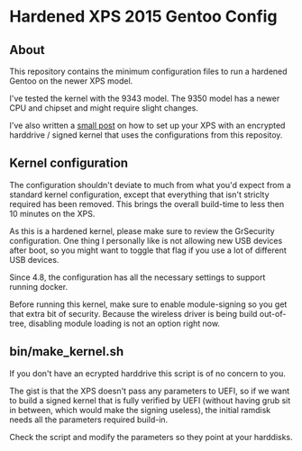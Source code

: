 Hardened XPS 2015 Gentoo Config
===============================

About
-----

This repository contains the minimum configuration files to run a hardened Gentoo on the newer XPS model.

I've tested the kernel with the 9343 model. The 9350 model has a newer CPU and chipset and might require slight changes.

I've also written a [small post](http://invokr.org/secure-gentoo-on-xps-2015.html) on how to set up your XPS with an encrypted harddrive / signed kernel that uses the configurations from this repositoy.

Kernel configuration
--------------------

The configuration shouldn't deviate to much from what you'd expect from a standard kernel configuration, except that everything that isn't striclty required has been removed.
This brings the overall build-time to less then 10 minutes on the XPS.

As this is a hardened kernel, please make sure to review the GrSecurity configuration. One thing I personally like is not allowing new USB devices after boot, so you might want
to toggle that flag if you use a lot of different USB devices.

Since 4.8, the configuration has all the necessary settings to support running docker. 

Before running this kernel, make sure to enable module-signing so you get that extra bit of security. Because the wireless driver is being build out-of-tree, disabling module loading
is not an option right now.

bin/make_kernel.sh
------------------

If you don't have an ecrypted harddrive this script is of no concern to you.

The gist is that the XPS doesn't pass any parameters to UEFI, so if we want to build a signed kernel that is fully verified by UEFI (without having grub sit in between, 
which would make the signing useless), the initial ramdisk needs all the parameters required build-in.

Check the script and modify the parameters so they point at your harddisks.
